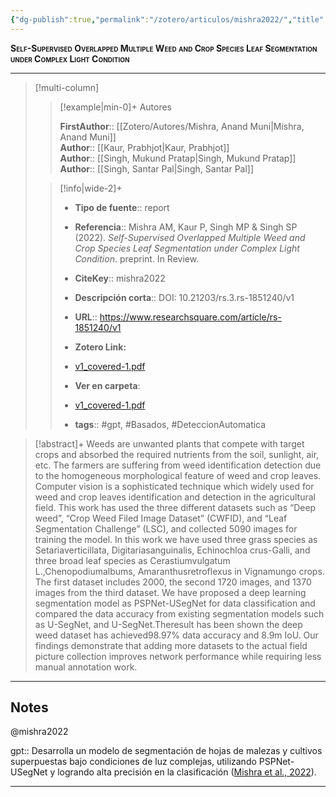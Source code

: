 ```yaml
---
{"dg-publish":true,"permalink":"/zotero/articulos/mishra2022/","title":"Self-Supervised Overlapped Multiple Weed and Crop Species Leaf Segmentation under Complex Light Condition","tags":["#zotero"]}
---
```



<span style="font-variant:small-caps; font-weight: bold;">Self-Supervised Overlapped Multiple Weed and Crop Species Leaf Segmentation under Complex Light Condition</span>

---


> [!multi-column]
>
>> [!example|min-0]+ Autores
>> 
>> **FirstAuthor**:: [[Zotero/Autores/Mishra, Anand Muni\|Mishra, Anand Muni]]  
>> **Author**:: [[Kaur, Prabhjot\|Kaur, Prabhjot]]  
>> **Author**:: [[Singh, Mukund Pratap\|Singh, Mukund Pratap]]  
>> **Author**:: [[Singh, Santar Pal\|Singh, Santar Pal]]  
 >
>
>> [!info|wide-2]+
>>
>> - **Tipo de fuente**:: report
>> - **Referencia**:: Mishra AM, Kaur P, Singh MP & Singh SP (2022). _Self-Supervised Overlapped Multiple Weed and Crop Species Leaf Segmentation under Complex Light Condition_. preprint. In Review.
>> - **CiteKey**:: mishra2022
>> - **Descripción corta**:: DOI: 10.21203/rs.3.rs-1851240/v1
>> - **URL**:: https://www.researchsquare.com/article/rs-1851240/v1
>> - **Zotero Link:** 
>> - [v1_covered-1.pdf](zotero://select/library/items/37PFMBDU)
>>
>> - **Ver en carpeta**: 
>> - [v1_covered-1.pdf](file://J:\OneDrive\Articulos\v1_covered-1.pdf)
>> - **tags**:: #gpt, #Basados, #DeteccionAutomatica



> [!abstract]+ 
>Weeds are unwanted plants that compete with target crops and absorbed the required nutrients from the soil, sunlight, air, etc. The farmers are suffering from weed identification detection due to the homogeneous morphological feature of weed and crop leaves. Computer vision is a sophisticated technique which widely used for weed and crop leaves identification and detection in the agricultural field. This work has used the three different datasets such as “Deep weed”, “Crop Weed Filed Image Dataset” (CWFID), and “Leaf Segmentation Challenge” (LSC), and collected 5090 images for training the model. In this work we have used three grass species as Setariaverticillata, Digitariasanguinalis, Echinochloa crus-Galli, and three broad leaf species as Cerastiumvulgatum L.,Chenopodiumalbums, Amaranthusretroflexus in Vignamungo crops. The first dataset includes 2000, the second 1720 images, and 1370 images from the third dataset. We have proposed a deep learning segmentation model as PSPNet-USegNet for data classification and compared the data accuracy from existing segmentation models such as U-SegNet, and U-SegNet.Theresult has been shown the deep weed dataset has achieved98.97% data accuracy and 8.9m IoU. Our findings demonstrate that adding more datasets to the actual field picture collection improves network performance while requiring less manual annotation work.


--- 

## Notes

@mishra2022

gpt:: Desarrolla un modelo de segmentación de hojas de malezas y cultivos superpuestas bajo condiciones de luz complejas, utilizando PSPNet-USegNet y logrando alta precisión en la clasificación ([Mishra et al., 2022](zotero://select/library/items/EJ9ZI44H)).






---







